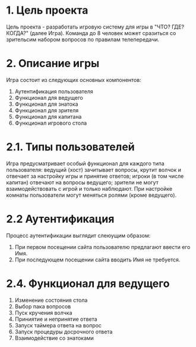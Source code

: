 # 1. Цель проекта

Цель проекта - разработать игровую систему для игры в "ЧТО? ГДЕ? КОГДА?" (далее Игра).
Команда до 8 человек может сразиться со зрительсим набором вопросов по правилам телепередачи.

# 2. Описание игры

Игра состоит из следующих основных компонентов: 

1. Аутентификация пользователя
2. Функционал для ведущего
3. Функционал для знатока
4. Функционал для зрителя
5. Функционал для капитана
6. Функционал игрового стола

# 2.1. Типы пользователей

Игра предусматривает особый функционал для каждого типа пользователя: 
ведущий (хост) зачитывает вопросы, крутит волчок и отвечает за настройку игры и принятие ответов; игроки (в том числе капитан) отвечают на вопросы ведущего; зрители не могут взаимодействовать с игрой и только наблюдают. При настройке комнаты пользователи могут меняться ролями (кроме ведущего).

# 2.2 Аутентификация

Процесс аутентификации выглядит слеюущим образом:
1. При первом посещении сайта пользователю предлагают ввести его Имя.
2. При последующем посещении сайта вводить Имя не требуется.

# 2.4. Функционал для ведущего

1. Изменение состояния стола
2. Выбор пака вопросов
3. Пуск кручения волчка
4. Приниятие и непринятие ответа
5. Запуск таймера ответа на вопрос
6. Запуск процедуры досрочного ответа
7. Взаимодействие со знатоками

